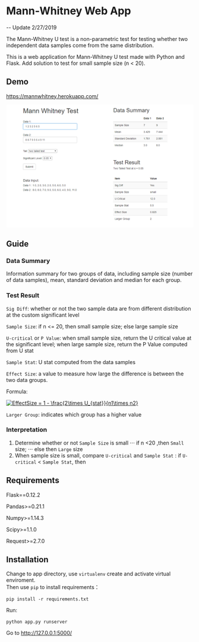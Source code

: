 # Mann-Whitney Web App

-- Update 2/27/2019

The Mann-Whitney U test is a non-parametric test for testing whether two independent data samples come from the same distribution.

This is a web application for Mann-Whitney U test made with Python and Flask. Add solution to test for small sample size (n < 20).


## Demo
https://mannwhitney.herokuapp.com/


![demo](https://github.com/Hatchin/Mann-Whitney-Extension/blob/master/demo.png)

## Guide

### Data Summary

Information summary for two groups of data, including sample size (number of data samples), mean, standard deviation and median for each group.    

### Test Result

`Sig Diff`: whether or not the two sample data are from different distribution at the custom significant level

`Sample Size`: if n <= 20, then small sample size; else large sample size

`U-critical` or `P Value`: when small sample size, return the U critical value at the significant level; when large sample size, return the P Value computed from U stat

`Sample Stat`: U stat computed from the data samples

`Effect Size`:  a value to measure how large the difference is between the two data groups. 

Formula:

<a href="https://www.codecogs.com/eqnedit.php?latex=\fn_phv&space;EffectSize&space;=&space;1&space;-&space;\frac{2\times&space;U_{stat}}{n1\times&space;n2}" target="_blank"><img src="https://latex.codecogs.com/gif.latex?\fn_phv&space;EffectSize&space;=&space;1&space;-&space;\frac{2\times&space;U_{stat}}{n1\times&space;n2}" title="EffectSize = 1 - \frac{2\times U_{stat}}{n1\times n2}" /></a>

`Larger Group`: indicates which group has a higher value

### Interpretation
1. Determine whether or not `Sample Size` is small
⋅⋅⋅ if n <20 ,then `Small` size;
⋅⋅⋅ else then `Large` size
2. When sample size is small, compare `U-critical` and `Sample Stat` : if `U-critical` < `Sample Stat`, then 


## Requirements
Flask==0.12.2

Pandas>=0.21.1

Numpy>=1.14.3

Scipy>=1.1.0

Request>=2.7.0

## Installation
Change to app directory, use `virtualenv` create and activate virtual enviroment.  
Then use `pip` to install requirements：  
```
pip install -r requirements.txt
```
Run:  
```
python app.py runserver
```

Go to http://127.0.0.1:5000/



